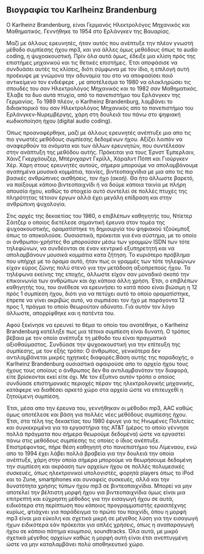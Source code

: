 ## Βιογραφία του Karlheinz Brandenburg

Ο Karlheinz Brandenburg, είναι Γερμανός Ηλεκτρολόγος Μηχανικός και Μαθηματικός. Γεννήθηκε το 1954 στο Ερλάνγκεν της Βαυαρίας.

Μαζί με άλλους ερευνητές, ήταν αυτός που ανέπτυξε την πλέον γνωστή μέθοδο συμπίεσης ήχου mp3, και για άλλες όμως μεθόδους όπως το audio coding, η ψυχοακουστική.
Πρίν όλα αυτά όμως, έδειξε μια κλίση πρός της επιστήμες μηχανικού και τις θετικές επιστήμες. Έτσι αποφάσισε να συνδυάσει αυτές τις κλίσεις, διότι σύμφωνα με τον ίδιο, η επιλογή 
αυτή προέκυψε με γνώμονα την αδυναμία του στο να αποφασίσει ποιό αντικείμενο τον ενδιέφερε , με αποτέλεσμα το 1980 να ολοκληρώσει τις σπουδές του σαν Ηλεκτρολόγος Μηχανικός και το 1982 σαν Μαθηματικός. Έλαβε τα δυο αυτά πτυχία, από το πανεπιστήμιο του Ερλάνγκεν της Γερμανίας. Το 1989 πλέον, ο Karlheinz Brandenburg, λαμβάνει το διδιακτορικό του σαν Ηλεκτρολόγος Μηχανικός απο το πανεπιστήμιο του Ερλάνγκεν-Νυρεμβέργης, χάρη στη δουλειά του πάνω στο ψηφιακή κωδικοποίηση ήχου (digital audio coding).

Όπως προαναφέρθηκε, μαζί με άλλους ερευνητές ανέπτυξε μια απο τις πιο γνωστές μεθόδους συμπίεσης δεδομένων ήχου. Αξίζει λοιπόν να αναφερθούν τα ονόματα και των άλλων ερευνητών, που συντέλεσαν στην ανάπτυξη της μεθόδου αυτής. Πρόκειται για τους Έρνστ Έμπερλαιν, Χάινζ Γκερχάουζερ, Μπέρνχαρντ Γκρίλλ, Χάραλντ Πόππ και Γιούργκεν Χέρ. Χάρη στους ερευνητές αυτούς, σήμερα μπορούμε να απολαμβάνουμε αγαπημένα μουσικά κομμάτια, ταινίες, βιντεοπαιχνίδια με μια απο τις πιο βασικές ανθρώπινες αισθήσεις, τον ήχο (ακοή). Θα ήτο άλλωστε βαρετό, να παίξουμε κάποιο βιντεοπαιχνίδι ή να δούμε κάποια ταινία με πλήρη απουσία ήχου, καθώς το στοιχείο αυτό συντελεί σε πολλές πτυχές της πληρότητας τέτοιον έργων αλλά έχει μεγάλη επίδραση και στην ανθρώπινη ψυχολογία.

Στις αρχές της δεκαετίας του 1980, ο επιβλέπων καθηγητής του, Ντίετερ Σάιτζερ ο οποίος διετέλεσε σημαντική έρευνα στον τομέα της ψυχοακουστικής, οραματίστηκε τη δημιουργία του ψηφιακού τζούκμποξ όπως το αποκαλούσε. Ουσιαστικά, πρόκειται για ένα σύστημα, με το οποίο οι άνθρωποι-χρήστες θα μπορούσαν μέσω των γραμμών ISDN των τότε τηλεφώνων, να συνδέονται σε έναν κεντρικό εξυπηρετητή και να απολαμβάνουν μουσικά κομμάτια κατα ζήτηση. Το κυριότερο πρόβλημα που υπήρχε με το όραμα αυτό, ήταν πως οι γραμμές των τότε τηλεφώνων είχαν εύρος ζώνης πολύ στενό για την μετάδοση αξιοπρεπούς ήχου. Τα τηλέφωνα εκείνης της εποχής, άλλωστε είχαν σαν μοναδικό σκοπό την επικοινωνία των ανθρώπων και όχι κάποια άλλη χρήση. Έτσι, ο επιβλέπων καθηγητής του, του ανέθεσε να ερευνήσει το κατά πόσο είναι βιώσιμη η 12 πρός 1 συμπίεση ήχου, διότι για να πετύχει αυτό το οποίο οραματίστηκε, έπρεπε να γίνει ακριβώς αυτό, να συμπιέσει τον ήχο με παράγοντα 12 προς  1, πράγμα το οποίο θεωρούταν αδύνατο. Γιά αυτόν τον λόγο άλλωστε, απορρίφθηκε και η πατέντα του.

Αφού ξεκίνησε να ερευνεί το θέμα το οποίο του ανατέθηκε, ο Karlheinz Brandenburg κατέληξε πως μια τέτοια συμπίεση είναι δυνατή. Ο τρόπος βέβαια με τον οποίο ανέπτυξε τη μέθοδο του είναι πραγματικά αξιοθαύμαστος. Συνδύασε την ψυχοακουστική για την επίτευξη της συμπίεσης, με τον εξής τρόπο: Ο άνθρωπος, γενικότερα δεν αντιλαμβάνεται μικρές ηχητικές διαφορές.Βάση αυτής της παραδοχής, ο Karlheinz Brandenburg ουσιαστικά αφαιρούσε απο το αρχείο ήχου τους ήχους τους οποίους ο άνθρωπος δεν θα αντιλαμβανόταν την διαφορά, είτε βρίσκονται εκεί είτε όχι. Με τον έξυπνο αυτόν τρόπο ο οποίος συνδύασε επιστημονικές περιοχές πέραν της ηλεκτρολογικής μηχανικής, κατάφερε να διαθέσει αρκετό χώρο στα αρχεία ώστε να επιτευχεθί η ζητούμενη συμπίεση. 

Έτσι, μέσα απο την έρευνα του, γεννήθηκαν οι μέθοδοι mp3, AAC καθώς όμως αποτέλεσε και βάση για πολλές νέες μεθόδους συμπίεσης ήχου. Έτσι, στα τέλη της δεκαετίας του 1980 έφυγε για τις Ηνωμένες Πολιτείες και συγκεκριμένα για τα εργαστήρια της AT&T (μέρος το οποίο γέννησε πολλά πράγματα που σήμερα θεωρούμε δεδομένα) ώστε να εργαστεί πάνω στις μεθόδους συμπίεσης τις οποίες ο ίδιος ανέπτυξε. Επιστρέφοντας, πήρε θέση καθηγητή στο πανεπιστήμιο του Λίμεναου, ενώ απο το 1994 έχει λάβει πολλά βραβεία για την δουλειά την οποία ανέπτυξε, χάρη στην οποία σήμερα μπορούμε να θεωρήσουμε δεδομένη την συμπίεση και ακρόαση των αρχείων ήχου σε πολλές πολυμεσικές συσκευές, όπως ηλεκτρονικοί υπολογιστές, φορητά players όπως το iPod και το Zune, smartphones και συναφείς συσκευές, αλλά και την δυνατότητα χρήσης τύπων ήχου mp3 σε βιντεοπαιχνίδια. Μπορεί να μην αποτελεί την βέλτιστη μορφή ήχου για βιντεοπαιχνίδια όμως είναι μια επιτρεπτή και εύχρηστη μέθοδος για την εισαγωγή ήχου σε αυτά, ειδικότερα στη περίπτωση που κάποιος προγραμματιστής ερασιτέχνης κυρίως, φτιάχνει για παράδειγμα το πρώτο του παιχνίδι, όπου η μορφή mp3 είναι μια εύκολη και σχετικά μικρή σε μέγεθος λύση για την εισαγωγή ήχων ειδικότερα εάν πρόκειται για απλές χρήσεις, όπως η αναπαραγωγή ήχου σε κάποιο πάτημα κουμπιού, soundtracks. Όλα αυτά, με μικρό σχετικά μέγεθος αρχείων καθώς η μορφή αυτή είναι έτσι ανεπτυγμένη ώστε να μην καταλαμβάνει πολύ αποθηκευτικό χώρο.

